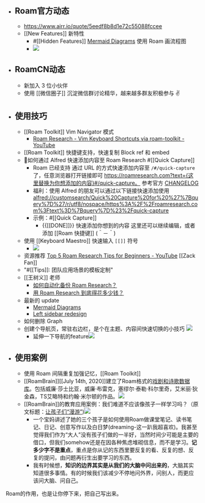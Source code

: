 - ## Roam官方动态
    - https://www.airr.io/quote/5eedf8b8d1e72c55088fccee
    - [[New Features]] 新特性
        - #[[Hidden Features]] [Mermaid Diagrams](https://roamresearch.com/#/app/help/page/kw78QlSZ6) 使用 Roam 画流程图
        - ![](https://firebasestorage.googleapis.com/v0/b/firescript-577a2.appspot.com/o/imgs%2Fapp%2Fvictor-wu%2F-o-W78GzCI.png?alt=media&token=c2247e1f-daff-438c-a857-12b081bff75b)
- ## RoamCN动态
    - 新加入 3 位小伙伴
    - 使用 [[微信圈子]] 沉淀微信群讨论精华，越来越多群友积极参与 ✌️
- ## 使用技巧
    - [[Roam Toolkit]] Vim Navigator 模式
        - [Roam Research - Vim Keyboard Shortcuts via roam-toolkit - YouTube](https://www.youtube.com/watch?v=ZxtT05CjOyo&feature=youtu.be)
    - [[Roam Toolkit]] 快捷键支持，快速复制 Block ref 和 embed
    - 🦾如何通过 Alfred 快速添加内容至 Roam Research #[[Quick Capture]]
        - Roam 已经支持 通过 URL 的方式快速添加内容至 `/#/quick-capture` 了，任意浏览器打开链接即可 https://roamresearch.com?text={这里替换为你想添加的内容}#/quick-capture。 参考官方 [CHANGELOG](https://roamresearch.com/#/app/help/page/b3pinpDqv)
        - 福利：使用 Alfred 的朋友可以通过以下链接快速添加使用 [alfred://customsearch/Quick%20Capture%20for%20%27%7Bquery%7D%27/r/utf8/nospace/https%3A%2F%2Froamresearch.com%3Ftext%3D%7Bquery%7D%23%2Fquick-capture](alfred://customsearch/Quick%20Capture%20for%20%27%7Bquery%7D%27/r/utf8/nospace/https%3A%2F%2Froamresearch.com%3Ftext%3D%7Bquery%7D%23%2Fquick-capture)
        - 示例：#[[Quick Capture]]
            - {{[[DONE]]}} 快速添加你想到的内容
这里还可以继续编辑，或者添加 [[Roam 快捷键]]
(＾－＾)
    - 使用 [[Keyboard Maestro]] 快速输入 `[[]]` 符号
        - ![](https://firebasestorage.googleapis.com/v0/b/firescript-577a2.appspot.com/o/imgs%2Fapp%2Fvictor-wu%2F0FdQcHCs9v.png?alt=media&token=ded97c83-7a07-42c1-ab22-94077a53b239)
    - 资源推荐 [Top 5 Roam Research Tips for Beginners - YouTube](https://www.youtube.com/watch?v=b2Q5bAhtV9Y) [[Zack Fan]]
    - "#[[Tips]]: 团队应用场景的模板定制"
    - [[王树义]] 老师
        - [如何自动化备份 Roam Research？](https://b23.tv/bbXDVg)
        - [用 Roam Research 到底得花多少钱？](https://b23.tv/OR0qac)
    - 最新的 update
        - [Mermaid Diagrams](https://roamresearch.com/#/app/help/page/kw78QlSZ6)
        - [Left sidebar redesign](https://roamresearch.com/#/app/help/page/UxJ0nGW7v)
    - 如何删除 Graph
    - 创建个导航页，常驻右边栏，是个在主题、内容间快速切换的小技巧
![](https://firebasestorage.googleapis.com/v0/b/firescript-577a2.appspot.com/o/imgs%2Fapp%2Fvictor-wu%2FyDhpUBaC9q.png?alt=media&token=aee7bb72-9420-4841-a010-47c9202c3d4b)
        - 延伸一下导航的feature![](https://firebasestorage.googleapis.com/v0/b/firescript-577a2.appspot.com/o/imgs%2Fapp%2Fvictor-wu%2FvwIsGtxX0C.png?alt=media&token=243a26d9-73b8-415e-a6be-fe38dbcdfed2)
- ## 使用案例
    - 使用 Roam 间隔重复加强记忆，[[Roam Toolkit]]  
    - [[RoamBrain]][[July 14th, 2020]]建立了Roam格式的[戏剧和诗歌数据库](https://roamresearch.com/#/app/roam_think/page/upbkluv6Y)。包括威廉·莎士比亚，威廉·布雷克，塞缪尔·泰勒·科尔里奇，艾米丽·狄金森，TS艾略特和约翰·米尔顿的作品。![](https://firebasestorage.googleapis.com/v0/b/firescript-577a2.appspot.com/o/imgs%2Fapp%2Fvictor-wu%2FkhD4-T5zOQ.png?alt=media&token=8d8c29cf-8fcb-4ae9-b6d7-fd24caa1ceb1)
    - [[RoamBrain]]的教育应用案例：我们难道不应该像孩子一样学习吗？（原文标题：[让孩子们“漫游”](https://www.roambrain.com/let-the-kids-roam/))![](https://firebasestorage.googleapis.com/v0/b/firescript-577a2.appspot.com/o/imgs%2Fapp%2Fvictor-wu%2FVX-WUgRPnT.png?alt=media&token=47fdfc9a-d9a0-4649-83c3-bcdce075a101)
        - 一个宝妈讲述了她的三个孩子是如何使用Roam做课堂笔记、读书笔记、日记、创意写作以及白日梦(dreaming-这一趴我超喜欢)。我甚至觉得我们作为“大人”没有孩子们做的一半好，当然时间少可能是主要的借口，但我们somehow还是在因各种焦虑堆砌信息，而不是学习。**记多少字不是重点**，重点是你从记的东西里要反复的看、反复的想、反复的提问，由问题再衍生出要学习的东西。
        - 我有时候想，**知识的边界其实是从我们的大脑中问出来的**，大脑其实知道很多事情。有的时候我们该减少不停地问外界，问别人，而更应该问大脑、问自己。

Roam的作用，也是让你停下来，把自己写出来。
